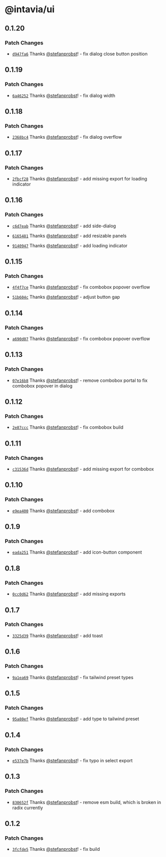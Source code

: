 # @intavia/ui

## 0.1.20

### Patch Changes

- [`d947fa6`](https://github.com/InTaVia/ui/commit/d947fa659ffda9ed616c64178cf737add5100b9b) Thanks
  [@stefanprobst](https://github.com/stefanprobst)! - fix dialog close button position

## 0.1.19

### Patch Changes

- [`6a46252`](https://github.com/InTaVia/ui/commit/6a46252024bd20881f3efcbcb3e40263628715be) Thanks
  [@stefanprobst](https://github.com/stefanprobst)! - fix dialog width

## 0.1.18

### Patch Changes

- [`2368bc4`](https://github.com/InTaVia/ui/commit/2368bc4af225f343141d5e2333eab24b05aaec04) Thanks
  [@stefanprobst](https://github.com/stefanprobst)! - fix dialog overflow

## 0.1.17

### Patch Changes

- [`2fbcf28`](https://github.com/InTaVia/ui/commit/2fbcf28677bcd7e2bab8dd22c016180f607902fd) Thanks
  [@stefanprobst](https://github.com/stefanprobst)! - add missing export for loading indicator

## 0.1.16

### Patch Changes

- [`c6d7eab`](https://github.com/InTaVia/ui/commit/c6d7eab5a9ec1023bb7abeb955805049b0da8e9f) Thanks
  [@stefanprobst](https://github.com/stefanprobst)! - add side-dialog

- [`6165481`](https://github.com/InTaVia/ui/commit/61654810ccebe46855f42df8514f80ce79e96074) Thanks
  [@stefanprobst](https://github.com/stefanprobst)! - add resizable panels

- [`9140947`](https://github.com/InTaVia/ui/commit/9140947564850d2b14f62cbbc0b56a056306907b) Thanks
  [@stefanprobst](https://github.com/stefanprobst)! - add loading indicator

## 0.1.15

### Patch Changes

- [`4f4f7ce`](https://github.com/InTaVia/ui/commit/4f4f7ceac274a659bf7fc5f65d85be69a080c2e3) Thanks
  [@stefanprobst](https://github.com/stefanprobst)! - fix combobox popover overflow

- [`51b604c`](https://github.com/InTaVia/ui/commit/51b604c1dfb1f25c54db395711b18d287b78a9bb) Thanks
  [@stefanprobst](https://github.com/stefanprobst)! - adjust button gap

## 0.1.14

### Patch Changes

- [`a690d07`](https://github.com/InTaVia/ui/commit/a690d07f036fe3255b98258b150904920180ab13) Thanks
  [@stefanprobst](https://github.com/stefanprobst)! - fix combobox popover overflow

## 0.1.13

### Patch Changes

- [`07e16b8`](https://github.com/InTaVia/ui/commit/07e16b8dc990e7c3e3641f99579205268bc2edca) Thanks
  [@stefanprobst](https://github.com/stefanprobst)! - remove combobox portal to fix combobox popover
  in dialog

## 0.1.12

### Patch Changes

- [`2e87ccc`](https://github.com/InTaVia/ui/commit/2e87ccc229970717870873029dd7612dd0a342bc) Thanks
  [@stefanprobst](https://github.com/stefanprobst)! - fix combobox build

## 0.1.11

### Patch Changes

- [`c31536d`](https://github.com/InTaVia/ui/commit/c31536d5fbbe959d055d4481277e0910720c3d61) Thanks
  [@stefanprobst](https://github.com/stefanprobst)! - add missing export for combobox

## 0.1.10

### Patch Changes

- [`e9ea400`](https://github.com/InTaVia/ui/commit/e9ea4000aac55ee14fa664b8e4074363f0561794) Thanks
  [@stefanprobst](https://github.com/stefanprobst)! - add combobox

## 0.1.9

### Patch Changes

- [`eada251`](https://github.com/InTaVia/ui/commit/eada2517af9f69888008663efdd6265d794fd2a6) Thanks
  [@stefanprobst](https://github.com/stefanprobst)! - add icon-button component

## 0.1.8

### Patch Changes

- [`0cc0d62`](https://github.com/InTaVia/ui/commit/0cc0d620f5489f2e70cae4b3a47ec3a49aab7ad9) Thanks
  [@stefanprobst](https://github.com/stefanprobst)! - add missing exports

## 0.1.7

### Patch Changes

- [`3325d39`](https://github.com/InTaVia/ui/commit/3325d39ae301244354f78c0619deffa512de85ed) Thanks
  [@stefanprobst](https://github.com/stefanprobst)! - add toast

## 0.1.6

### Patch Changes

- [`9a1ea69`](https://github.com/InTaVia/ui/commit/9a1ea69f3d520a91b7faecfad38e2d37041811e1) Thanks
  [@stefanprobst](https://github.com/stefanprobst)! - fix tailwind preset types

## 0.1.5

### Patch Changes

- [`95a80ef`](https://github.com/InTaVia/ui/commit/95a80efa495798fbc652deda26f070994568b08d) Thanks
  [@stefanprobst](https://github.com/stefanprobst)! - add type to tailwind preset

## 0.1.4

### Patch Changes

- [`e537e7b`](https://github.com/InTaVia/ui/commit/e537e7b919ca6cc778682eb0081df9588bde1673) Thanks
  [@stefanprobst](https://github.com/stefanprobst)! - fix typo in select export

## 0.1.3

### Patch Changes

- [`830652f`](https://github.com/InTaVia/ui/commit/830652f11927b7d122922482a46d708ba148dd65) Thanks
  [@stefanprobst](https://github.com/stefanprobst)! - remove esm build, which is broken in radix
  currently

## 0.1.2

### Patch Changes

- [`3fcfde5`](https://github.com/InTaVia/ui/commit/3fcfde59165802cfe3566ad84529e816edf4d917) Thanks
  [@stefanprobst](https://github.com/stefanprobst)! - fix build
